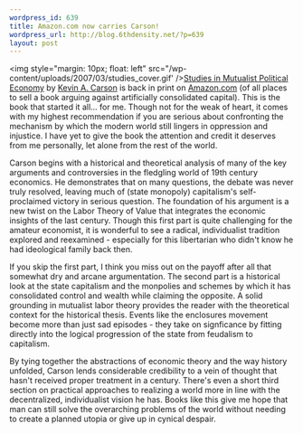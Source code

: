 ```yaml
--- 
wordpress_id: 639
title: Amazon.com now carries Carson!
wordpress_url: http://blog.6thdensity.net/?p=639
layout: post
---
```

<img style="margin: 10px; float: left" src="/wp-content/uploads/2007/03/studies_cover.gif' /><a href="http://mutualist.org/id47.html">Studies in Mutualist Political Economy</a> by <a href="http://mutualist.blogspot.com">Kevin A. Carson</a> is back in print on <a href="http://www.amazon.com/exec/obidos/tg/detail/-/1419658697/ref=ord_cart_shr/104-5343917-7569551?%5Fencoding=UTF8&m=ATVPDKIKX0DER&v=glance">Amazon.com</a> (of all places to sell a book arguing against artificially consolidated capital).  This is the book that started it all... for me.  Though not for the weak of heart, it comes with my highest recommendation if you are serious about confronting the mechanism by which the modern world still lingers in oppression and injustice.  I have yet to give the book the attention and credit it deserves from me personally, let alone from the rest of the world.

Carson begins with a historical and theoretical analysis of many of the key arguments and controversies in the fledgling world of 19th century economics.  He demonstrates that on many questions, the debate was never truly resolved, leaving much of (state monopoly) capitalism's self-proclaimed victory in serious question.  The foundation of his argument is a new twist on the Labor Theory of Value that integrates the economic insights of the last century.  Though this first part is quite challenging for the amateur economist, it is wonderful to see a radical, individualist tradition explored and reexamined - especially for this libertarian who didn't know he had ideological family back then.

If you skip the first part, I think you miss out on the payoff after all that somewhat dry and arcane argumentation. The second part is a historical look at the state capitalism and the monpolies and schemes by which it has consolidated control and wealth while claiming the opposite.  A solid grounding in mutualist labor theory provides the reader with the theoretical context for the historical thesis.  Events like the enclosures movement become more than just sad episodes - they take on signficance by fitting directly into the logical progression of the state from feudalism to capitalism.

By tying together the abstractions of economic theory and the way history unfolded, Carson lends considerable credibility to a vein of thought that hasn't received proper treatment in a century.  There's even a short third section on practical approaches to realizing a world more in line with the decentralized, individualist vision he has.  Books like this give me hope that man can still solve the overarching problems of the world without needing to create a planned utopia or give up in cynical despair.
